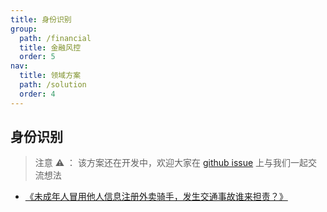 ```yaml
---
title: 身份识别
group:
  path: /financial
  title: 金融风控
  order: 5
nav:
  title: 领域方案
  path: /solution
  order: 4
---
```


## 身份识别

> 注意 ⚠️ ： 该方案还在开发中，欢迎大家在 [github issue](https://github.com/antvis/Graphin/issues/211) 上与我们一起交流想法

- [《未成年人冒用他人信息注册外卖骑手，发生交通事故谁来担责？》](https://k.sina.cn/article_1655444627_62ac149302000yig1.html?from=local)
